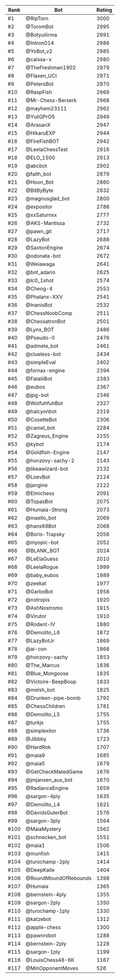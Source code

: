Rank|Bot|Rating
---|---|---
#1|@RipTorn|3000
#2|@ToromBot|2995
#3|@Botyuliirma|2991
#4|@Intron014|2986
#5|@YoBot_v2|2985
#6|@caissa-x|2980
#7|@TheFreshman1902|2979
#8|@Flaxen_UCI|2971
#9|@PetersBot|2970
#10|@RaspFish|2969
#11|@Mr-Chess-Berserk|2968
#12|@mayhem23111|2962
#13|@YuliGPrO5|2949
#14|@ArasanX|2947
#15|@HikaruEXP|2944
#16|@FireFishBOT|2942
#17|@LeelaChessTest|2916
#18|@ELO_1500|2913
#19|@abcbot|2902
#20|@faith_bot|2879
#21|@Hoon_Bot|2860
#22|@BitByByte|2832
#23|@magnusglad_bot|2800
#24|@expositor|2788
#25|@xxSaturnxx|2777
#26|@AKS-Mantissa|2732
#27|@pawn_git|2717
#28|@LazyBot|2688
#29|@SaxtonEngine|2674
#30|@odonata-bot|2672
#31|@Weiawaga|2641
#32|@bot_adario|2625
#33|@lc0_1shot|2574
#34|@Cheng-4|2553
#35|@Phalanx-XXV|2541
#36|@InanisBot|2532
#37|@ChessNoobComp|2511
#38|@ChessatronBot|2501
#39|@Lynx_BOT|2486
#40|@Pseudo-0|2476
#41|@admete_bot|2461
#42|@clueless-bot|2434
#43|@simpleEval|2402
#44|@fornax-engine|2394
#45|@FataliiBot|2383
#46|@eubos|2367
#47|@jpg-bot|2346
#48|@WolfuhfuhBot|2327
#49|@halcyonbot|2319
#50|@CosetteBot|2306
#51|@camel_bot|2284
#52|@Zagreus_Engine|2255
#53|@kybot|2174
#54|@Goldfish-Engine|2147
#55|@honzovy-sachy-2|2143
#56|@likeawizard-bot|2132
#57|@LoevBot|2124
#58|@jangine|2122
#59|@Elmichess|2091
#60|@TopasBot|2075
#61|@Humaia-Strong|2073
#62|@maello_bot|2069
#63|@hans68Bot|2068
#64|@Boris-Trapsky|2056
#65|@myopic-bot|2052
#66|@BLANK_BOT|2024
#67|@LeElaGuess|2010
#68|@LeelaRogue|1999
#69|@baby_eubos|1989
#70|@zeekat|1977
#71|@GarboBot|1958
#72|@notropis|1920
#73|@AshNostromo|1915
#74|@Virutor|1910
#75|@Rodent-IV|1880
#76|@Demolito_L6|1872
#77|@LazyBotJr|1869
#78|@ai-con|1868
#79|@honzovy-sachy|1853
#80|@The_Marcus|1836
#81|@Blue_Mongoose|1835
#82|@Victoire-BeepBoop|1833
#83|@melsh_bot|1825
#84|@Drunken-pipe-bomb|1792
#85|@ChessChildren|1781
#86|@Demolito_L5|1755
#87|@turkjs|1755
#88|@simplexitor|1736
#89|@Jibbby|1723
#90|@HardRok|1707
#91|@maia9|1685
#92|@maia5|1679
#93|@GetCheckMatedGame|1676
#94|@jmjansen_aus_bot|1670
#95|@RadianceEngine|1659
#96|@sargon-4ply|1635
#97|@Demolito_L4|1621
#98|@DavidsGuterBot|1576
#99|@sargon-3ply|1564
#100|@MaiaMystery|1562
#101|@schnecken_bot|1551
#102|@maia1|1506
#103|@munfish|1415
#104|@turochamp-2ply|1414
#105|@DeepKalle|1404
#106|@RoundMoundOfRebounds|1398
#107|@Humaia|1365
#108|@bernstein-4ply|1355
#109|@sargon-2ply|1350
#110|@turochamp-1ply|1330
#111|@katzebot|1312
#112|@apple-chess|1300
#113|@pawnrobot|1288
#114|@bernstein-2ply|1228
#115|@sargon-1ply|1199
#116|@LouisChess48-6K|1167
#117|@MinOpponentMoves|526
